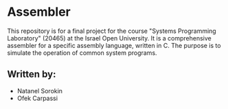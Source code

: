 # Assembler
This repository is for a final project for the course "Systems Programming Laboratory" (20465) at the Israel Open University. 
It is a comprehensive assembler for a specific assembly language, written in C.
The purpose is to simulate the operation of common system programs.

## Written by:
- Natanel Sorokin
- Ofek Carpassi
  
